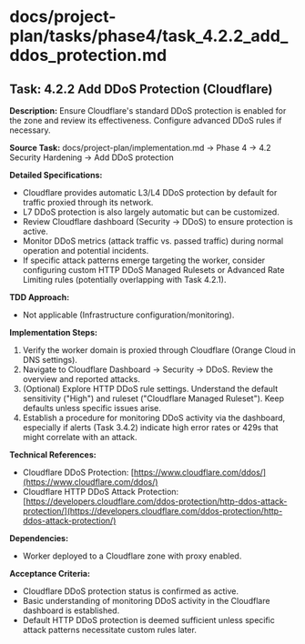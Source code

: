 # docs/project-plan/tasks/phase4/task_4.2.2_add_ddos_protection.md

## Task: 4.2.2 Add DDoS Protection (Cloudflare)

**Description:**
Ensure Cloudflare's standard DDoS protection is enabled for the zone and review its effectiveness. Configure advanced DDoS rules if necessary.

**Source Task:**
docs/project-plan/implementation.md -> Phase 4 -> 4.2 Security Hardening -> Add DDoS protection

**Detailed Specifications:**
- Cloudflare provides automatic L3/L4 DDoS protection by default for traffic proxied through its network.
- L7 DDoS protection is also largely automatic but can be customized.
- Review Cloudflare dashboard (Security -> DDoS) to ensure protection is active.
- Monitor DDoS metrics (attack traffic vs. passed traffic) during normal operation and potential incidents.
- If specific attack patterns emerge targeting the worker, consider configuring custom HTTP DDoS Managed Rulesets or Advanced Rate Limiting rules (potentially overlapping with Task 4.2.1).

**TDD Approach:**
- Not applicable (Infrastructure configuration/monitoring).

**Implementation Steps:**
1.  Verify the worker domain is proxied through Cloudflare (Orange Cloud in DNS settings).
2.  Navigate to Cloudflare Dashboard -> Security -> DDoS. Review the overview and reported attacks.
3.  (Optional) Explore HTTP DDoS rule settings. Understand the default sensitivity ("High") and ruleset ("Cloudflare Managed Ruleset"). Keep defaults unless specific issues arise.
4.  Establish a procedure for monitoring DDoS activity via the dashboard, especially if alerts (Task 3.4.2) indicate high error rates or 429s that might correlate with an attack.

**Technical References:**
- Cloudflare DDoS Protection: [https://www.cloudflare.com/ddos/](https://www.cloudflare.com/ddos/)
- Cloudflare HTTP DDoS Attack Protection: [https://developers.cloudflare.com/ddos-protection/http-ddos-attack-protection/](https://developers.cloudflare.com/ddos-protection/http-ddos-attack-protection/)

**Dependencies:**
- Worker deployed to a Cloudflare zone with proxy enabled.

**Acceptance Criteria:**
- Cloudflare DDoS protection status is confirmed as active.
- Basic understanding of monitoring DDoS activity in the Cloudflare dashboard is established.
- Default HTTP DDoS protection is deemed sufficient unless specific attack patterns necessitate custom rules later. 